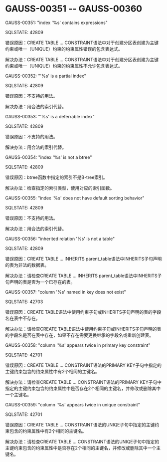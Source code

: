 # GAUSS-00351 -- GAUSS-00360<a name="ZH-CN_TOPIC_0302072988"></a>

GAUSS-00351: "index '%s' contains expressions"

SQLSTATE: 42809

错误原因：CREATE TABLE ... CONSTRAINT语法中对于创建分区表创建为主键约束或唯一（UNIQUE）约束的约束属性错误的包含表达式。

解决办法：CREATE TABLE ... CONSTRAINT语法中对于创建分区表创建为主键约束或唯一（UNIQUE）约束的约束属性不允许包含表达式。

GAUSS-00352: "'%s' is a partial index"

SQLSTATE: 42809

错误原因：不支持的用法。

解决办法：用合法的索引代替。

GAUSS-00353: "'%s' is a deferrable index"

SQLSTATE: 42809

错误原因：不支持的用法。

解决办法：用合法的索引代替。

GAUSS-00354: "index '%s' is not a btree"

SQLSTATE: 42809

错误原因：btree函数中指定的索引不是B-tree索引。

解决办法：检查指定的索引类型，使用对应的索引函数。

GAUSS-00355: "index '%s' does not have default sorting behavior"

SQLSTATE: 42809

错误原因：不支持的用法。

解决办法：用合法的索引代替。

GAUSS-00356: "inherited relation '%s' is not a table"

SQLSTATE: 42809

错误原因：CREATE TABLE ... INHERITS parent\_table语法中INHERITS子句声明的表为非法的数据表。

解决办法：请检查CREATE TABLE ... INHERITS parent\_table语法中INHERITS子句声明的表是否为一个已存在的表。

GAUSS-00357: "column '%s' named in key does not exist"

SQLSTATE: 42703

错误原因：CREATE TABLE语法中使用约束子句或INHERITS子句声明的表的字段名在表中不存在。

解决办法：请检查CREATE TABLE语法中使用约束子句或INHERITS子句声明的表的字段名是否在表中存在，如果不存在需要更换继承的字段名或重新创建表。

GAUSS-00358: "column '%s' appears twice in primary key constraint"

SQLSTATE: 42701

错误原因：CREATE TABLE ... CONSTRAINT语法的PRIMARY KEY子句中指定的主键约束包含的约束属性中有2个相同的主键名。

解决办法：请检查CREATE TABLE ... CONSTRAINT语法的PRIMARY KEY子句中指定的主键约束包含的约束属性中是否存在2个相同的主键名，并修改或删除其中一个主键名。

GAUSS-00359: "column '%s' appears twice in unique constraint"

SQLSTATE: 42701

错误原因：CREATE TABLE ... CONSTRAINT语法的UNIQE子句中指定的主键约束包含的约束属性中有2个相同的主键名。

解决办法：请检查CREATE TABLE ... CONSTRAINT语法的UNIQE子句中指定的主键约束包含的约束属性中是否存在2个相同的主键名，并修改或删除其中一个主键名。
